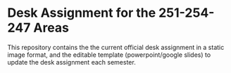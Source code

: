 # Desk Assignment for the 251-254-247 Areas

This repository contains the the current official desk assignment in a static image format, and the editable template (powerpoint/google slides) to update the desk assignment each semester.
